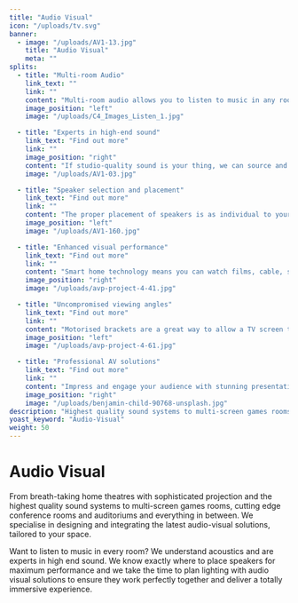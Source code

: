 ```yaml
---
title: "Audio Visual"
icon: "/uploads/tv.svg"
banner: 
  - image: "/uploads/AV1-13.jpg"
    title: "Audio Visual"
    meta: ""
splits: 
  - title: "Multi-room Audio"
    link_text: ""
    link: ""
    content: "Multi-room audio allows you to listen to music in any room, controlled by the touch or voice, it’s a fantastic way to fill your home with music. Integrating the latest streaming services such as Spotify and Tune In with your home automation system means you’ll be able to enjoy great sound with ease and simplicity. Group a few rooms together to play the same track or play the same music throughout the house in perfect sync. We also fit weather-proof speakers for your outside spaces deliver superb outdoor entertainment, whatever the weather."
    image_position: "left"
    image: "/uploads/C4_Images_Listen_1.jpg"

  - title: "Experts in high-end sound"
    link_text: "Find out more"
    link: ""
    image_position: "right"
    content: "If studio-quality sound is your thing, we can source and install the latest, professional speakers, amplifiers and record decks to deliver superior sound in chosen areas of your home."
    image: "/uploads/AV1-03.jpg"

  - title: "Speaker selection and placement"
    link_text: "Find out more"
    link: ""
    content: "The proper placement of speakers is as individual to your home as your décor, a carefully planned approach is essential to achieve high quality sound.<br /><br />At avp we know that positioning speakers in the correct place in a room is a vital element to achieving incredible sound – and getting the most from your audio investment.<br /><br />As every room has different audio characteristics, we carefully plan the placement and type of speaker to achieve the best possible sound quality, whilst also considering the placement of the lighting scheme and any security devices. From wireless, wi-fi connected Sonos speakers to award-winning, hand-made Waterfall Audio high fidelity speakers, we have the expertise to recommend and source the very best and properly placed speakers to suit any space."
    image_position: "left"
    image: "/uploads/AV1-160.jpg"

  - title: "Enhanced visual performance"
    link_text: "Find out more"
    link: ""
    content: "Smart home technology means you can watch films, cable, satellite and on-line entertainment anywhere in the house from one easy-to-use touch pad, app on your phone or by voice control. Centralised distribution allows for unsightly devices such as media boxes and DVD Player to be stored neatly away from the living space in a rack which can be placed in a dedicated space. Screen technology is advancing at pace with Ultra High Definition, even finer pixel resolution and ultra-bright 3D colour to deliver visually stunning results."
    image_position: "right"
    image: "/uploads/avp-project-4-41.jpg"

  - title: "Uncompromised viewing angles"
    link_text: "Find out more"
    link: ""
    content: "Motorised brackets are a great way to allow a TV screen to be viewed from multiple angles. The angle can be easily adjusted using your smart home control panel and when not in use, the bracket can be positioned neatly into a recessed section of the wall, ceiling or bespoke furniture. We work with leading manufacturers of mechanical automation products such as Future Automation."
    image_position: "left"
    image: "/uploads/avp-project-4-61.jpg"

  - title: "Professional AV solutions"
    link_text: "Find out more"
    link: ""
    content: "Impress and engage your audience with stunning presentations and make meetings more effective with the latest professional AV solutions. From meeting and boardrooms to conference spaces, training rooms and large auditoriums, we take care of voice reinforcement, video conferencing, large screen presentation, seating and undertake all electrical work required to install the very best in professional AV.<br /><br />Outside of formal presentation areas, installing AV in communal areas can greatly enhance a space, whether it be staff restaurants or relaxation areas, we will plan the space carefully with the appropriate audio-visual solution. We also fit PA and evacuation systems."
    image_position: "right"
    image: "/uploads/benjamin-child-90768-unsplash.jpg"
description: "Highest quality sound systems ​to multi-screen games rooms, cutting edge ​conference rooms and auditoriums and everything in between."
yoast_keyword: "Audio-Visual"
weight: 50
---
```


# Audio Visual

From breath-taking home theatres with sophisticated projection and the highest quality sound systems ​to multi-screen games rooms, cutting edge ​conference rooms and auditoriums and everything in between. We specialise in designing and integrating the latest audio-visual solutions, ​tailored to your space. 

​Want to listen to music in every room? We understand acoustics and are experts in high end sound. We know exactly where to place speakers for maximum performance and ​we take the time to plan lighting with audio visual solutions to ensure they work perfectly together and deliver a totally immersive experience.
